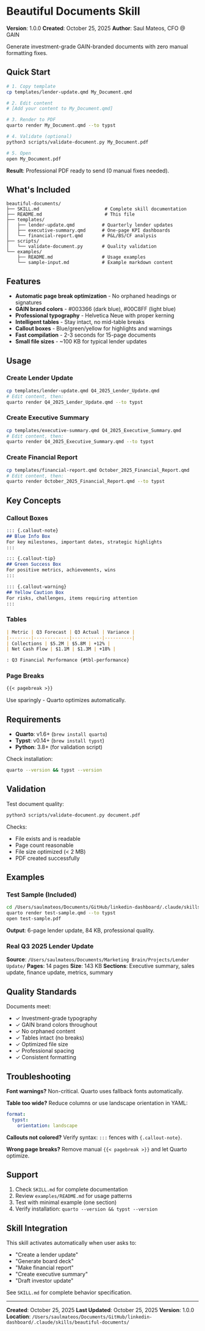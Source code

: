 # Beautiful Documents Skill

**Version**: 1.0.0
**Created**: October 25, 2025
**Author**: Saul Mateos, CFO @ GAIN

Generate investment-grade GAIN-branded documents with zero manual formatting fixes.

## Quick Start

```bash
# 1. Copy template
cp templates/lender-update.qmd My_Document.qmd

# 2. Edit content
# [Add your content to My_Document.qmd]

# 3. Render to PDF
quarto render My_Document.qmd --to typst

# 4. Validate (optional)
python3 scripts/validate-document.py My_Document.pdf

# 5. Open
open My_Document.pdf
```

**Result**: Professional PDF ready to send (0 manual fixes needed).

## What's Included

```
beautiful-documents/
├── SKILL.md                        # Complete skill documentation
├── README.md                       # This file
├── templates/
│   ├── lender-update.qmd          # Quarterly lender updates
│   ├── executive-summary.qmd      # One-page KPI dashboards
│   └── financial-report.qmd       # P&L/BS/CF analysis
├── scripts/
│   └── validate-document.py       # Quality validation
└── examples/
    ├── README.md                  # Usage examples
    └── sample-input.md            # Example markdown content
```

## Features

- **Automatic page break optimization** - No orphaned headings or signatures
- **GAIN brand colors** - #003366 (dark blue), #00C8FF (light blue)
- **Professional typography** - Helvetica Neue with proper kerning
- **Intelligent tables** - Stay intact, no mid-table breaks
- **Callout boxes** - Blue/green/yellow for highlights and warnings
- **Fast compilation** - 2-3 seconds for 15-page documents
- **Small file sizes** - ~100 KB for typical lender updates

## Usage

### Create Lender Update

```bash
cp templates/lender-update.qmd Q4_2025_Lender_Update.qmd
# Edit content, then:
quarto render Q4_2025_Lender_Update.qmd --to typst
```

### Create Executive Summary

```bash
cp templates/executive-summary.qmd Q4_2025_Executive_Summary.qmd
# Edit content, then:
quarto render Q4_2025_Executive_Summary.qmd --to typst
```

### Create Financial Report

```bash
cp templates/financial-report.qmd October_2025_Financial_Report.qmd
# Edit content, then:
quarto render October_2025_Financial_Report.qmd --to typst
```

## Key Concepts

### Callout Boxes

```markdown
::: {.callout-note}
## Blue Info Box
For key milestones, important dates, strategic highlights
:::

::: {.callout-tip}
## Green Success Box
For positive metrics, achievements, wins
:::

::: {.callout-warning}
## Yellow Caution Box
For risks, challenges, items requiring attention
:::
```

### Tables

```markdown
| Metric | Q3 Forecast | Q3 Actual | Variance |
|--------|-------------|-----------|----------|
| Collections | $5.2M | $5.8M | +12% |
| Net Cash Flow | $1.1M | $1.3M | +18% |

: Q3 Financial Performance {#tbl-performance}
```

### Page Breaks

```markdown
{{< pagebreak >}}
```

Use sparingly - Quarto optimizes automatically.

## Requirements

- **Quarto**: v1.6+ (`brew install quarto`)
- **Typst**: v0.14+ (`brew install typst`)
- **Python**: 3.8+ (for validation script)

Check installation:
```bash
quarto --version && typst --version
```

## Validation

Test document quality:

```bash
python3 scripts/validate-document.py document.pdf
```

Checks:
- File exists and is readable
- Page count reasonable
- File size optimized (< 2 MB)
- PDF created successfully

## Examples

### Test Sample (Included)

```bash
cd /Users/saulmateos/Documents/GitHub/linkedin-dashboard/.claude/skills/beautiful-documents
quarto render test-sample.qmd --to typst
open test-sample.pdf
```

**Output**: 6-page lender update, 84 KB, professional quality.

### Real Q3 2025 Lender Update

**Source**: `/Users/saulmateos/Documents/Marketing Brain/Projects/Lender Update/`
**Pages**: 14 pages
**Size**: 143 KB
**Sections**: Executive summary, sales update, finance update, metrics, summary

## Quality Standards

Documents meet:
- ✓ Investment-grade typography
- ✓ GAIN brand colors throughout
- ✓ No orphaned content
- ✓ Tables intact (no breaks)
- ✓ Optimized file size
- ✓ Professional spacing
- ✓ Consistent formatting

## Troubleshooting

**Font warnings?**
Non-critical. Quarto uses fallback fonts automatically.

**Table too wide?**
Reduce columns or use landscape orientation in YAML:
```yaml
format:
  typst:
    orientation: landscape
```

**Callouts not colored?**
Verify syntax: `:::` fences with `{.callout-note}`.

**Wrong page breaks?**
Remove manual `{{< pagebreak >}}` and let Quarto optimize.

## Support

1. Check `SKILL.md` for complete documentation
2. Review `examples/README.md` for usage patterns
3. Test with minimal example (one section)
4. Verify installation: `quarto --version && typst --version`

## Skill Integration

This skill activates automatically when user asks to:
- "Create a lender update"
- "Generate board deck"
- "Make financial report"
- "Create executive summary"
- "Draft investor update"

See `SKILL.md` for complete behavior specification.

---

**Created**: October 25, 2025
**Last Updated**: October 25, 2025
**Version**: 1.0.0
**Location**: `/Users/saulmateos/Documents/GitHub/linkedin-dashboard/.claude/skills/beautiful-documents/`

